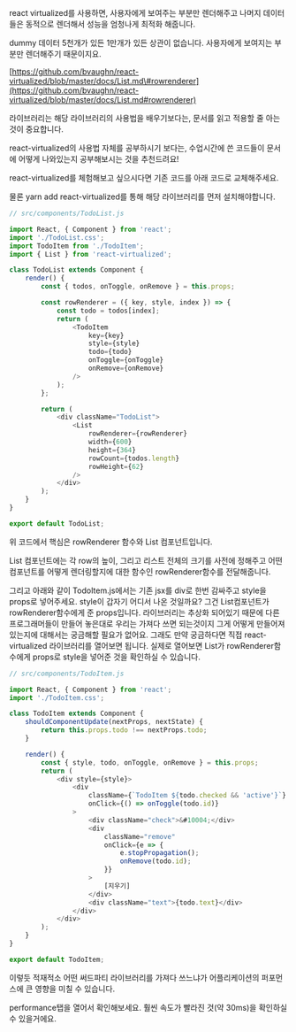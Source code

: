 react virtualized를 사용하면, 사용자에게 보여주는 부분만 렌더해주고 나머지 데이터들은 동적으로 렌더해서 성능을 엄청나게 최적화 해줍니다.

dummy 데이터 5천개가 있든 1만개가 있든 상관이 없습니다. 사용자에게 보여지는 부분만 렌더해주기 때문이지요.

[https://github.com/bvaughn/react-virtualized/blob/master/docs/List.md\#rowrenderer](https://github.com/bvaughn/react-virtualized/blob/master/docs/List.md#rowrenderer)

라이브러리는 해당 라이브러리의 사용법을 배우기보다는, 문서를 읽고 적용할 줄 아는 것이 중요합니다.

react-virtualized의 사용법 자체를 공부하시기 보다는, 수업시간에 쓴 코드들이 문서에 어떻게 나와있는지 공부해보시는 것을 추천드려요!

react-virtualized를 체험해보고 싶으시다면 기존 코드를 아래 코드로 교체해주세요.

물론 yarn add react-virtualized를 통해 해당 라이브러리를 먼저 설치해야합니다.

```js
// src/components/TodoList.js

import React, { Component } from 'react';
import './TodoList.css';
import TodoItem from './TodoItem';
import { List } from 'react-virtualized';

class TodoList extends Component {
    render() {
        const { todos, onToggle, onRemove } = this.props;

        const rowRenderer = ({ key, style, index }) => {
            const todo = todos[index];
            return (
                <TodoItem
                    key={key}
                    style={style}
                    todo={todo}
                    onToggle={onToggle}
                    onRemove={onRemove}
                />
            );
        };

        return (
            <div className="TodoList">
                <List
                    rowRenderer={rowRenderer}
                    width={600}
                    height={364}
                    rowCount={todos.length}
                    rowHeight={62}
                />
            </div>
        );
    }
}

export default TodoList;
```

위 코드에서 핵심은 rowRenderer 함수와 List 컴포넌트입니다. 

List 컴포넌트에는 각 row의 높이, 그리고 리스트 전체의 크기를 사전에 정해주고 어떤 컴포넌트를 어떻게 렌더링할지에 대한 함수인 rowRenderer함수를 전달해줍니다.

그리고 아래와 같이 TodoItem.js에서는 기존 jsx를 div로 한번 감싸주고 style을 props로 넣어주세요. style이 갑자기 어디서 나온 것일까요? 그건 List컴포넌트가 rowRenderer함수에게 준 props입니다. 라이브러리는 추상화 되어있기 때문에 다른 프로그래머들이 만들어 놓은대로 우리는 가져다 쓰면 되는것이지 그게 어떻게 만들어져있는지에 대해서는 궁금해할 필요가 없어요. 그래도 만약 궁금하다면 직접 react-virtualized 라이브러리를 열어보면 됩니다. 실제로 열어보면 List가 rowRenderer함수에게 props로 style을 넣어준 것을 확인하실 수 있습니다.

```js
// src/components/TodoItem.js

import React, { Component } from 'react';
import './TodoItem.css';

class TodoItem extends Component {
    shouldComponentUpdate(nextProps, nextState) {
        return this.props.todo !== nextProps.todo;
    }

    render() {
        const { style, todo, onToggle, onRemove } = this.props;
        return (
            <div style={style}>
                <div
                    className={`TodoItem ${todo.checked && 'active'}`}
                    onClick={() => onToggle(todo.id)}
                >
                    <div className="check">&#10004;</div>
                    <div
                        className="remove"
                        onClick={e => {
                            e.stopPropagation();
                            onRemove(todo.id);
                        }}
                    >
                        [지우기]
                    </div>
                    <div className="text">{todo.text}</div>
                </div>
            </div>
        );
    }
}

export default TodoItem;
```

이렇듯 적재적소 어떤 써드파티 라이브러리를 가져다 쓰느냐가 어플리케이션의 퍼포먼스에 큰 영향을 미칠 수 있습니다.

performance탭을 열어서 확인해보세요. 훨씬 속도가 빨라진 것\(약 30ms\)을 확인하실 수 있을거에요.

